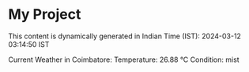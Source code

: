# My Project

This content is dynamically generated in Indian Time (IST): 2024-03-12 03:14:50 IST


Current Weather in Coimbatore:
Temperature: 26.88 °C
Condition: mist
